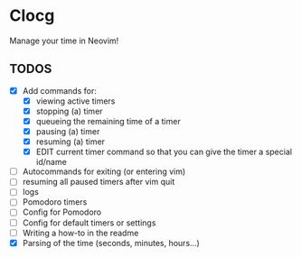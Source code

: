 # Clocg

Manage your time in Neovim!

## TODOS

- [x] Add commands for:
  + [x] viewing active timers
  + [x] stopping (a) timer
  + [x] queueing the remaining time of a timer
  + [x] pausing (a) timer
  + [x] resuming (a) timer
  + [x] EDIT current timer command so that you can give the timer a special id/name
- [ ] Autocommands for exiting (or entering vim)
- [ ] resuming all paused timers after vim quit
- [ ] logs
- [ ] Pomodoro timers
- [ ] Config for Pomodoro
- [ ] Config for default timers or settings
- [ ] Writing a how-to in the readme
- [x] Parsing of the time (seconds, minutes, hours...)
